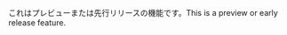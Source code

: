 <span data-ttu-id="91690-101">これはプレビューまたは先行リリースの機能です。</span><span class="sxs-lookup"><span data-stu-id="91690-101">This is a preview or early release feature.</span></span>